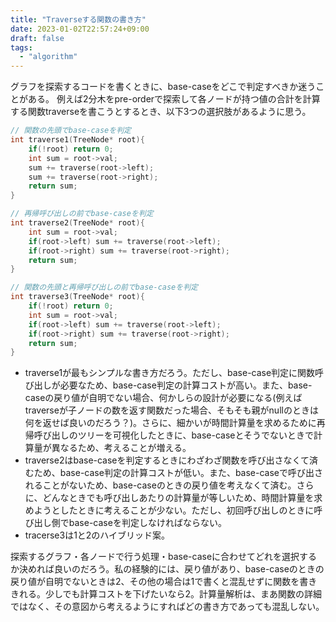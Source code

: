 ```yaml
---
title: "Traverseする関数の書き方"
date: 2023-01-02T22:57:24+09:00
draft: false
tags:
  - "algorithm"
---
```


グラフを探索するコードを書くときに、base-caseをどこで判定すべきか迷うことがある。
例えば2分木をpre-orderで探索して各ノードが持つ値の合計を計算する関数traverseを書こうとするとき、以下3つの選択肢があるように思う。

<!--more-->

```c++
// 関数の先頭でbase-caseを判定
int traverse1(TreeNode* root){
    if(!root) return 0;
    int sum = root->val;
    sum += traverse(root->left);
    sum += traverse(root->right);
    return sum;
}

// 再帰呼び出しの前でbase-caseを判定
int traverse2(TreeNode* root){
    int sum = root->val;
    if(root->left) sum += traverse(root->left);
    if(root->right) sum += traverse(root->right);
    return sum;
}

// 関数の先頭と再帰呼び出しの前でbase-caseを判定
int traverse3(TreeNode* root){
    if(!root) return 0;
    int sum = root->val;
    if(root->left) sum += traverse(root->left);
    if(root->right) sum += traverse(root->right);
    return sum;
}
```

* traverse1が最もシンプルな書き方だろう。ただし、base-case判定に関数呼び出しが必要なため、base-case判定の計算コストが高い。また、base-caseの戻り値が自明でない場合、何かしらの設計が必要になる(例えばtraverseが子ノードの数を返す関数だった場合、そもそも親がnullのときは何を返せば良いのだろう？)。さらに、細かいが時間計算量を求めるために再帰呼び出しのツリーを可視化したときに、base-caseとそうでないときで計算量が異なるため、考えることが増える。
* traverse2はbase-caseを判定するときにわざわざ関数を呼び出さなくて済むため、base-case判定の計算コストが低い。また、base-caseで呼び出されることがないため、base-caseのときの戻り値を考えなくて済む。さらに、どんなときでも呼び出しあたりの計算量が等しいため、時間計算量を求めようとしたときに考えることが少ない。ただし、初回呼び出しのときに呼び出し側でbase-caseを判定しなければならない。
* tracerse3は1と2のハイブリッド案。

探索するグラフ・各ノードで行う処理・base-caseに合わせてどれを選択するか決めれば良いのだろう。私の経験的には、戻り値があり、base-caseのときの戻り値が自明でないときは2、その他の場合は1で書くと混乱せずに関数を書ききれる。少しでも計算コストを下げたいなら2。計算量解析は、まあ関数の詳細ではなく、その意図から考えるようにすればどの書き方であっても混乱しない。
